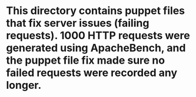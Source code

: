 # This directory contains puppet files that fix server issues (failing requests). 1000 HTTP requests were generated using ApacheBench, and the puppet file fix made sure no failed requests were recorded any longer.
